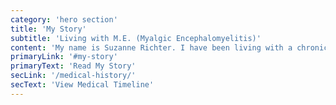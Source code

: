 ```yaml
---
category: 'hero section'
title: 'My Story'
subtitle: 'Living with M.E. (Myalgic Encephalomyelitis)'
content: 'My name is Suzanne Richter. I have been living with a chronic disease for 12 years and am currently without a family doctor. My hope is that by writing more about my story, it will spotlight my disease and my urgent request for enhanced medical care and support.'
primaryLink: '#my-story'
primaryText: 'Read My Story'
secLink: '/medical-history/'
secText: 'View Medical Timeline'
---
```

